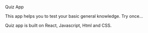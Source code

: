 Quiz App

This app helps you to test your basic general knowledge.
Try once...

Quiz app is built on React, Javascript, Html and CSS.
